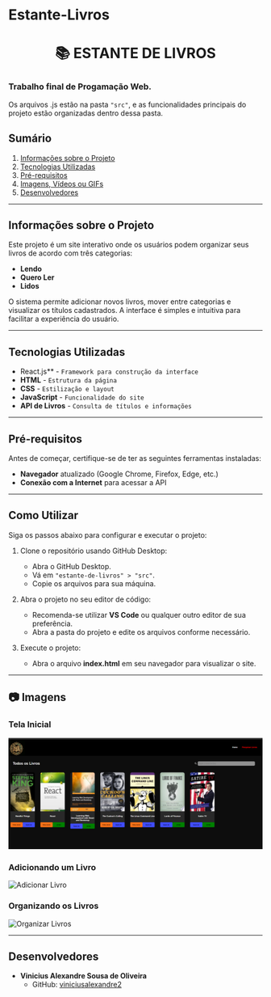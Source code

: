 # Estante-Livros
# <p align="center">📚 ESTANTE DE LIVROS</p>

### Trabalho final de Progamação Web. 
Os arquivos .js estão na pasta `"src"`, e as funcionalidades principais do projeto estão organizadas dentro dessa pasta.

## Sumário

1. [Informações sobre o Projeto](#informações-sobre-o-projeto)
2. [Tecnologias Utilizadas](#tecnologias-utilizadas)
3. [Pré-requisitos](#pré-requisitos)
4. [Imagens, Vídeos ou GIFs](#imagens)
5. [Desenvolvedores](#desenvolvedores)

---

## Informações sobre o Projeto

Este projeto é um site interativo onde os usuários podem organizar seus livros de acordo com três categorias:  
- **Lendo**  
- **Quero Ler**  
- **Lidos**  

O sistema permite adicionar novos livros, mover entre categorias e visualizar os títulos cadastrados. A interface é simples e intuitiva para facilitar a experiência do usuário.

---

## Tecnologias Utilizadas

- React.js** - `Framework para construção da interface`
- **HTML** - `Estrutura da página`
- **CSS** - `Estilização e layout`
- **JavaScript** - `Funcionalidade do site`
- **API de Livros** - `Consulta de títulos e informações`

---

## Pré-requisitos

Antes de começar, certifique-se de ter as seguintes ferramentas instaladas:

- **Navegador** atualizado (Google Chrome, Firefox, Edge, etc.)  
- **Conexão com a Internet** para acessar a API  

---

## Como Utilizar

Siga os passos abaixo para configurar e executar o projeto:

1. Clone o repositório usando GitHub Desktop:
    - Abra o GitHub Desktop.
    - Vá em `"estante-de-livros" > "src"`.
    - Copie os arquivos para sua máquina.

2. Abra o projeto no seu editor de código:
    - Recomenda-se utilizar **VS Code** ou qualquer outro editor de sua preferência.
    - Abra a pasta do projeto e edite os arquivos conforme necessário.

3. Execute o projeto:
    - Abra o arquivo **index.html** em seu navegador para visualizar o site.

---

## 📷 Imagens

### **Tela Inicial**
![Tela Inicial](https://github.com/viniciusalexandre2/Estante-Livros/blob/main/img%20livros/inicial.img.png)

### **Adicionando um Livro**
![Adicionar Livro](imagens/adicionar-livro.png)

### **Organizando os Livros**
![Organizar Livros](imagens/organizar-livros.png)

---

## Desenvolvedores

- **Vinicius Alexandre Sousa de Oliveira**  
    - GitHub: [viniciusalexandre2](https://github.com/viniciusalexandre2)
